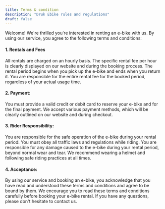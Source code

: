 ```yaml
---
title: Terms & condition
description: "Druk Ebike rules and regulations"
draft: false
---
```


Welcome! We're thrilled you're interested in renting an e-bike with us. By using our service, you agree to the following terms and conditions:

#### 1. Rentals and Fees

All rentals are charged on an hourly basis. The specific rental fee per hour is clearly displayed on our website and during the booking process. The rental period begins when you pick up the e-bike and ends when you return it. You are responsible for the entire rental fee for the booked period, regardless of your actual usage time.

#### 2. Payment:

You must provide a valid credit or debit card to reserve your e-bike and for the final payment. We accept various payment methods, which will be clearly outlined on our website and during checkout.


#### 3. Rider Responsibility:

You are responsible for the safe operation of the e-bike during your rental period. You must obey all traffic laws and regulations while riding. You are responsible for any damage caused to the e-bike during your rental period, beyond normal wear and tear. We recommend wearing a helmet and following safe riding practices at all times.

#### 4. Acceptance:

By using our service and booking an e-bike, you acknowledge that you have read and understood these terms and conditions and agree to be bound by them. We encourage you to read these terms and conditions carefully before booking your e-bike rental. If you have any questions, please don't hesitate to contact us.
